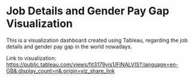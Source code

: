 # Job Details and Gender Pay Gap Visualization
This is a visualization dashboard created using Tableau, regarding the job details and gender pay gap in the world nowadays.

Link to visualization: https://public.tableau.com/views/fit3179vis1/FINALVIS?:language=en-GB&:display_count=n&:origin=viz_share_link
